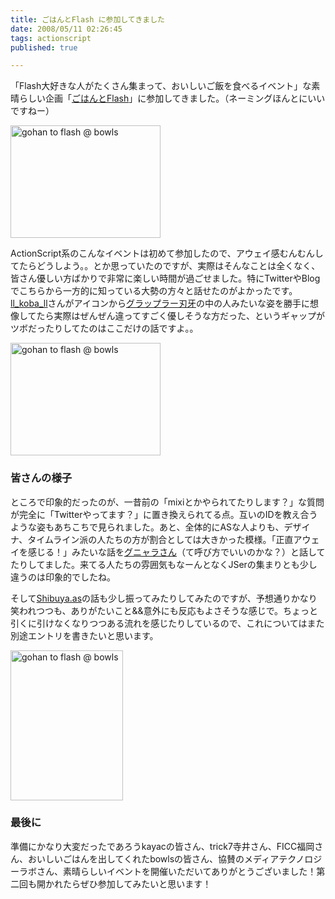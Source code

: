 ```yaml
---
title: ごはんとFlash に参加してきました
date: 2008/05/11 02:26:45
tags: actionscript
published: true

---
```


<p>「Flash大好きな人がたくさん集まって、おいしいご飯を食べるイベント」な素晴らしい企画「<a href="http://level0.cuppy.co.jp/2008/04/flashevent20080510.php">ごはんとFlash</a>」に参加してきました。（ネーミングほんとにいいですねー）</p>

<p><a href="http://www.flickr.com/photos/katsuma/2480265311/" title="gohan to flash @ bowls by katsuma, on Flickr"><img src="http://farm3.static.flickr.com/2065/2480265311_2e24eb39be_m.jpg" width="240" height="180" alt="gohan to flash @ bowls" /></a></p>

<p>ActionScript系のこんなイベントは初めて参加したので、アウェイ感むんむんしてたらどうしよう。。とか思っていたのですが、実際はそんなことは全くなく、皆さん優しい方ばかりで非常に楽しい時間が過ごせました。特にTwitterやBlogでこちらから一方的に知っている大勢の方々と話せたのがよかったです。<a href="http://un-q.net/">ll_koba_ll</a>さんがアイコンから<a href="http://images.google.co.jp/images?q=%E3%83%90%E3%82%AD&lr=lang_ja&ie=UTF-8&oe=utf-8&rls=org.mozilla:ja-JP-mac:official&client=firefox-a&um=1&sa=N&tab=wi">グラップラー刃牙</a>の中の人みたいな姿を勝手に想像してたら実際はぜんぜん違ってすごく優しそうな方だった、というギャップがツボだったりしてたのはここだけの話ですよ。。</p>

<p><a href="http://www.flickr.com/photos/katsuma/2480264327/" title="gohan to flash @ bowls by katsuma, on Flickr"><img src="http://farm4.static.flickr.com/3116/2480264327_da128d1fdb_m.jpg" width="240" height="180" alt="gohan to flash @ bowls" /></a></p>

<h3>皆さんの様子</h3>
<p>ところで印象的だったのが、一昔前の「mixiとかやられてたりします？」な質問が完全に「Twitterやってます？」に置き換えられてる点。互いのIDを教え合うような姿もあちこちで見られました。あと、全体的にASな人よりも、デザイナ、タイムライン派の人たちの方が割合としては大きかった模様。「正直アウェイを感じる！」みたいな話を<a href="http://d.hatena.ne.jp/tasukuchan/">グニャラさん</a>（て呼び方でいいのかな？）と話してたりしてました。来てる人たちの雰囲気もなーんとなくJSerの集まりとも少し違うのは印象的でしたね。</p>

<p>そして<a href="http://shibuyaas.org/">Shibuya.as</a>の話も少し振ってみたりしてみたのですが、予想通りかなり笑われつつも、ありがたいこと&&意外にも反応もよさそうな感じで。ちょっと引くに引けなくなりつつある流れを感じたりしているので、これについてはまた別途エントリを書きたいと思います。</p>

<p><a href="http://www.flickr.com/photos/katsuma/2481078052/" title="gohan to flash @ bowls by katsuma, on Flickr"><img src="http://farm3.static.flickr.com/2161/2481078052_97a1abe6b2_m.jpg" width="180" height="240" alt="gohan to flash @ bowls" /></a></p>


<h3>最後に</h3> 
<p>準備にかなり大変だったであろうkayacの皆さん、trick7寺井さん、FICC福岡さん、おいしいごはんを出してくれたbowlsの皆さん、協賛のメディアテクノロジーラボさん、素晴らしいイベントを開催いただいてありがとうございました！第二回も開かれたらぜひ参加してみたいと思います！</p>



